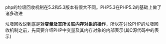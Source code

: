 php的垃圾回收机制在5.2和5.3版本有很大不同。PHP5.3在PHP5.2的基础上做了诸多改进



垃圾回收说到底是**对变量及其所关联内存对象的操作**，所以在讨论PHP的垃圾回收机制之前，先简要介绍PHP中变量及其内存对象的内部表示(其C源代码中的表示)



